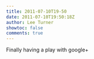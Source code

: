 ```yaml
---
title: 2011-07-10T19-50
date: 2011-07-10T19:50:18Z
author: Lee Turner
showtoc: false
comments: true
---
```


Finally having a play with google+

